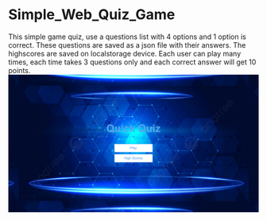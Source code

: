# Simple_Web_Quiz_Game
This simple game quiz, use a questions list with 4 options and 1 option is correct. These questions are saved as a json file with their answers. The highscores are saved on localstorage device. Each user can play many times, each time takes 3 questions only and each correct answer will get 10 points.
![Website Preview](images/homepage.png)
